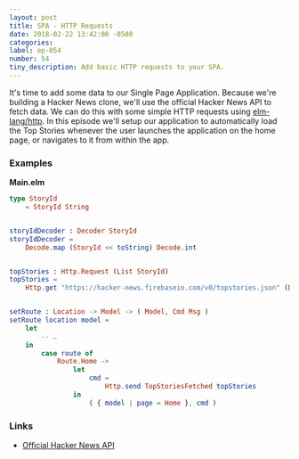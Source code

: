 ```yaml
---
layout: post
title: SPA - HTTP Requests
date: 2018-02-22 13:42:00 -0500
categories:
label: ep-054
number: 54
tiny_description: Add basic HTTP requests to your SPA.
---
```


It's time to add some data to our Single Page Application. Because we're building a Hacker News clone, we'll use the official Hacker News API to
fetch data. We can do this with some simple HTTP requests using [elm-lang/http](http://package.elm-lang.org/packages/elm-lang/http). In this episode
we'll setup our application to automatically load the Top Stories whenever the user launches the application on the home page, or navigates to it 
from within the app.

### Examples

**Main.elm**
```elm
type StoryId
    = StoryId String


storyIdDecoder : Decoder StoryId
storyIdDecoder =
    Decode.map (StoryId << toString) Decode.int


topStories : Http.Request (List StoryId)
topStories =
    Http.get "https://hacker-news.firebaseio.com/v0/topstories.json" (Decode.list storyIdDecoder)


setRoute : Location -> Model -> ( Model, Cmd Msg )
setRoute location model =
    let
        -- …
    in
        case route of
            Route.Home ->
                let
                    cmd =
                        Http.send TopStoriesFetched topStories
                in
                    ( { model | page = Home }, cmd )
```

### Links

* [Official Hacker News API](https://github.com/HackerNews/API)
